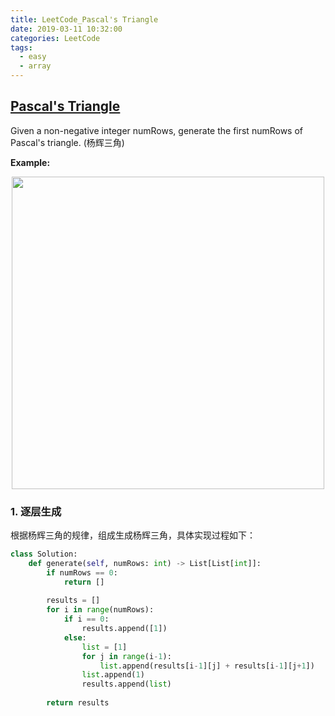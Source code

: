 ```yaml
---
title: LeetCode_Pascal's Triangle
date: 2019-03-11 10:32:00
categories: LeetCode
tags: 
  - easy
  - array
---
```


## [Pascal's Triangle](https://leetcode.com/problems/pascals-triangle/)

Given a non-negative integer numRows, generate the first numRows of Pascal's triangle.
(杨辉三角)

<!--more-->


**Example:**

<div align=center>
	<img src="/images/leetcode_118.png" width = "500" align=center/>
</div>

### 1. 逐层生成
根据杨辉三角的规律，组成生成杨辉三角，具体实现过程如下：

```python
class Solution:
    def generate(self, numRows: int) -> List[List[int]]:
        if numRows == 0:
            return []
        
        results = []
        for i in range(numRows):
            if i == 0:
                results.append([1])
            else:
                list = [1]
                for j in range(i-1):
                    list.append(results[i-1][j] + results[i-1][j+1])
                list.append(1)
                results.append(list)
            
        return results
```